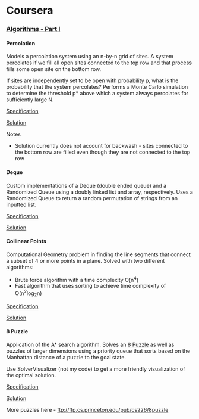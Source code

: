 # Coursera

### [Algorithms - Part I](https://www.coursera.org/learn/algorithms-part1/home/welcome)

#### Percolation

Models a percolation system using an n-by-n grid of sites. A system percolates if we fill all open sites connected to the top row 
and that process fills some open site on the bottom row.

If sites are independently set to be open with probability p, what is the probability that the system percolates?
Performs a Monte Carlo simulation to determine the threshold p* above which a system always percolates for sufficiently large N.

[Specification](https://coursera.cs.princeton.edu/algs4/assignments/percolation/specification.php)

[Solution](https://github.com/duncanpharvey/coursera/tree/master/Algorithms/Percolation)

Notes
- Solution currently does not account for backwash - sites connected to the bottom row are filled even though they are not connected
to the top row

#### Deque

Custom implementations of a Deque (double ended queue) and a Randomized Queue using a doubly linked list and array, respectively.
Uses a Randomized Queue to return a random permutation of strings from an inputted list.

[Specification](https://coursera.cs.princeton.edu/algs4/assignments/queues/specification.php)

[Solution](https://github.com/duncanpharvey/coursera/tree/master/Algorithms/Deque)

#### Collinear Points

Computational Geometry problem in finding the line segments that connect a subset of 4 or more points in a plane. Solved with two different algorithms:
- Brute force algorithm with a time complexity O(n<sup>4</sup>)
- Fast algorithm that uses sorting to achieve time complexity of O(n<sup>2</sup>log<sub>2</sub>n)

[Specification](https://coursera.cs.princeton.edu/algs4/assignments/collinear/specification.php)

[Solution](https://github.com/duncanpharvey/coursera/tree/master/Algorithms/CollinearPoints)

#### 8 Puzzle

Application of the A* search algorithm. Solves an [8 Puzzle](https://en.wikipedia.org/wiki/Sliding_puzzle) as well as puzzles of larger dimensions using a priority queue that sorts based on the Manhattan distance of a puzzle to the goal state.

Use SolverVisualizer (not my code) to get a more friendly visualization of the optimal solution.

[Specification](https://coursera.cs.princeton.edu/algs4/assignments/8puzzle/specification.php)

[Solution](https://github.com/duncanpharvey/coursera/tree/master/Algorithms/8Puzzle)

More puzzles here - ftp://ftp.cs.princeton.edu/pub/cs226/8puzzle
